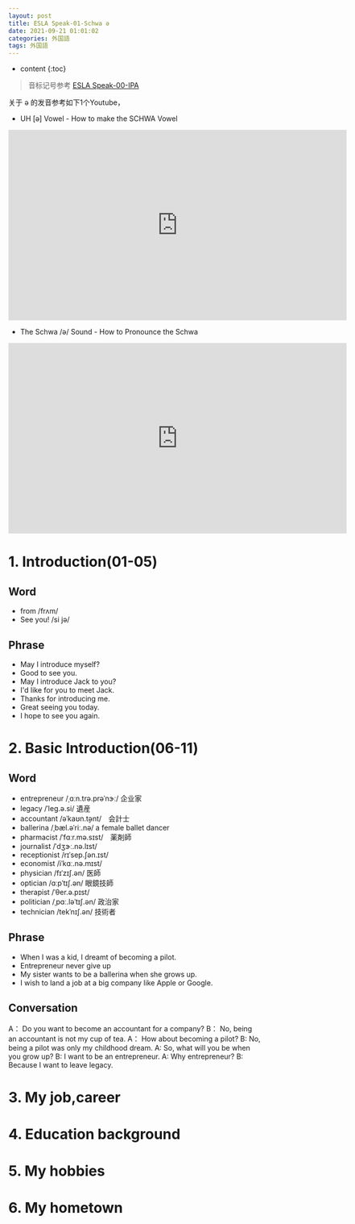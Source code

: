 ```yaml
---
layout: post
title: ESLA Speak-01-Schwa ə 
date: 2021-09-21 01:01:02
categories: 外国語
tags: 外国語
---
```

* content
{:toc}

> 音标记号参考 [ESLA Speak-00-IPA](http://road2ai.info/2021/09/21/ELSA-00/)

关于 ə 的发音参考如下1个Youtube，
- UH [ə] Vowel - How to make the SCHWA Vowel
<iframe width="672" height="378" src="https://www.youtube.com/embed/2BmkUa4Mv60" frameborder="0" allow="autoplay; encrypted-media" allowfullscreen></iframe>

- The Schwa /ə/ Sound - How to Pronounce the Schwa
<iframe width="672" height="378" src="https://www.youtube.com/embed/6Jh6nn0OS74" frameborder="0" allow="autoplay; encrypted-media" allowfullscreen></iframe>

# 1. Introduction(01-05)

## Word
- from /frʌm/ 
- See you! /si jə/

## Phrase
- May I introduce myself?
- Good to see you.
- May I introduce Jack to you?
- I'd like for you to meet Jack.
- Thanks for introducing me.
- Great seeing you today.
- I hope to see you again.

# 2. Basic Introduction(06-11)

## Word
- entrepreneur  /ˌɑːn.trə.prəˈnɝː/ 企业家
- legacy /ˈleɡ.ə.si/ 遺産
- accountant /əˈkaʊn.t̬ənt/　会計士
- ballerina /ˌbæl.əˈriː.nə/ a female ballet dancer
- pharmacist /ˈfɑːr.mə.sɪst/　薬剤師
- journalist /ˈdʒɝː.nə.lɪst/
- receptionist /rɪˈsep.ʃən.ɪst/
- economist /iˈkɑː.nə.mɪst/
- physician /fɪˈzɪʃ.ən/ 医師
- optician /ɑːpˈtɪʃ.ən/ 眼鏡技師
- therapist /ˈθer.ə.pɪst/
- politician /ˌpɑː.ləˈtɪʃ.ən/ 政治家
- technician /tekˈnɪʃ.ən/ 技術者

## Phrase
- When I was a kid, I dreamt of becoming a pilot.
- Entrepreneur never give up
- My sister wants to be a ballerina when she grows up.
- I wish to land a job at a big company like Apple or Google.

## Conversation

A： Do you want to become an accountant for a company?
B： No, being an accountant is not my cup of tea.
A： How about becoming a pilot?
B:  No, being a pilot was only my childhood dream.
A:  So, what will you be when you grow up?
B:  I want to be an entrepreneur.
A:  Why entrepreneur?
B:  Because I want to leave legacy.


# 3. My job,career

# 4. Education background

# 5. My hobbies

# 6. My hometown
